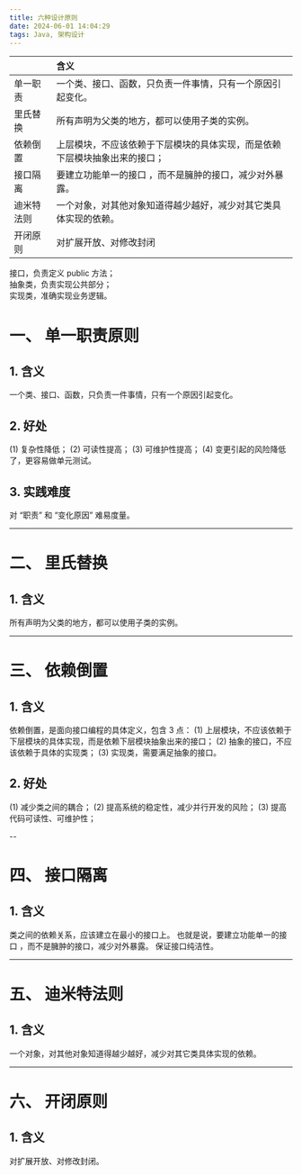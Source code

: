 ```yaml
---
title: 六种设计原则
date: 2024-06-01 14:04:29
tags: Java, 架构设计
---
```


||含义|
|:----|:----|
|单一职责|一个类、接口、函数，只负责一件事情，只有一个原因引起变化。|
|里氏替换|所有声明为父类的地方，都可以使用子类的实例。|
|依赖倒置|上层模块，不应该依赖于下层模块的具体实现，而是依赖下层模块抽象出来的接口；|
|接口隔离|要建立功能单一的接口 ，而不是臃肿的接口，减少对外暴露。|
|迪米特法则|一个对象，对其他对象知道得越少越好，减少对其它类具体实现的依赖。|
|开闭原则|对扩展开放、对修改封闭|



接口，负责定义 public 方法；  
抽象类，负责实现公共部分；  
实现类，准确实现业务逻辑。  


# 一、 单一职责原则

## 1. 含义
一个类、接口、函数，只负责一件事情，只有一个原因引起变化。

## 2. 好处
(1) 复杂性降低；
(2) 可读性提高；
(3) 可维护性提高；
(4) 变更引起的风险降低了，更容易做单元测试。

## 3. 实践难度
对 “职责” 和 “变化原因” 难易度量。


---

# 二、 里氏替换

## 1. 含义
所有声明为父类的地方，都可以使用子类的实例。


---

# 三、 依赖倒置

## 1. 含义
依赖倒置，是面向接口编程的具体定义，包含 3 点：
(1) 上层模块，不应该依赖于下层模块的具体实现，而是依赖下层模块抽象出来的接口；
(2) 抽象的接口，不应该依赖于具体的实现类；
(3) 实现类，需要满足抽象的接口。

## 2. 好处
(1) 减少类之间的耦合；
(2) 提高系统的稳定性，减少并行开发的风险；
(3) 提高代码可读性、可维护性；


--

# 四、 接口隔离

## 1. 含义
类之间的依赖关系，应该建立在最小的接口上。
也就是说，要建立功能单一的接口 ，而不是臃肿的接口，减少对外暴露。
保证接口纯洁性。


---

# 五、 迪米特法则

## 1. 含义
一个对象，对其他对象知道得越少越好，减少对其它类具体实现的依赖。


----

# 六、 开闭原则

## 1. 含义
对扩展开放、对修改封闭。